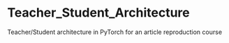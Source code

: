# Teacher_Student_Architecture
Teacher/Student architecture in PyTorch for an article reproduction course
